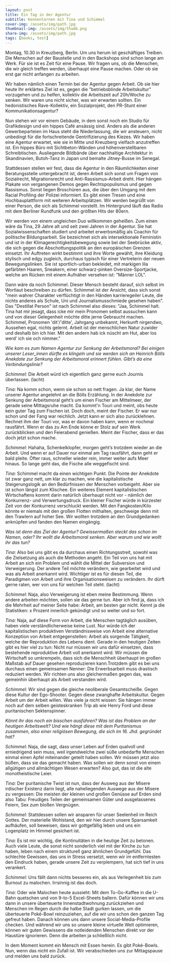 ```yaml
---
layout: post
title: Ein Tag in der Agentur
subtitle: Kennenlernen mit Tina und Schimmel
cover-img: /assets/img/path.jpg
thumbnail-img: /assets/img/thumb.png
share-img: /assets/img/path.jpg
tags: [books, test]
---
```


Montag, 10.30 in Kreuzberg, Berlin. Um uns herum ist geschäftiges Treiben. Die Menschen auf der Baustelle und in den Backshops sind schon lange am Werk. Für sie ist es Zeit für eine Pause. Wir fragen uns, ob die Menschen, die wir gleich treffen werden, überhaupt eine Pause machen. Oder ob sie erst gar nicht anfangen zu arbeiten. 

Wir haben nämlich einen Termin bei der Agentur gegen Arbeit. Ob sie hier heute Ihr erklärtes Ziel ist es, gegen die "betriebsblinde Arbeitskultur" vorzugehen und zu helfen, kollektiv die Arbeitszeit auf 20h/Woche zu senken. Wir waren uns nicht sicher, was wir erwarten sollten. Ein hedonistisches Rave-Kollektiv, ein Sozialprojekt, den PR-Stunt einer Kommunikationsagentur?

Nun stehen wir vor einem Gebäude, in dem sonst noch ein Studio für Grafikdesign und ein hippes Café ansässig sind. Anders als die anderen Gewerbeparteien im Haus steht die Niederlassung, die wir ansteuern, nicht unbedingt für die fortschreitende Gentrifizierung des Kiezes. Wir haben eine Agentur erwartet, wie sie in Mitte und Kreuzberg vielfach anzutreffen ist. Ein hippes Büro mit Sichtbeton-Wänden und höhenverstellbaren Schreibtischen. Ausliegende Bildbände über nachhaltige Architektur in Skandinavien, Butoh-Tanz in Japan und bemalte Jitney-Busse im Senegal. 

Stattdessen stellen wir fest, dass die Agentur in den Räumlichkeiten einer Beratungsstelle untergebracht ist, deren Arbeit sich sonst um Fragen von Sozialrecht, Migrationsrecht und Anti-Rassismus-Arbeit dreht. Hier hängen Plakate von vergangenen Demos gegen Rechtspopulismus und gegen Rassismus. Sonst liegen Broschüren aus, die über den Umgang mit dem Racial Profiling der Polizei informiert. Es gibt einen Tresen und eine Hochbauplattform mit weiteren Arbeitsplätzen. Wir werden begrüßt von einer Person, die sich als Schimmel vorstellt. Im Hintergrund läuft das Radio mit dem Berliner Rundfunk und den größten Hits der 80ern. 

Wir werden von einem ungleichen Duo willkommen geheißen. 
Zum einen wäre da Tina, 29 Jahre alt und seit zwei Jahren in der Agentur. Sie hat Sozialwissenschaften studiert und arbeitet erwerbsmäßig als Coachin für politische Bildungsarbeit. Sie bezeichnet sich als intersektionale Feministin und ist in der Klimagerechtigkeitsbewegung sowie bei der Seebrücke aktiv, die sich gegen die Abschottungspolitik an den europäischen Grenzen einsetzt. Ihr Auftreten wirkt bestimmt und ihre Worte gewählt, ihre Kleidung stylisch und edgy zugleich, durchaus typisch für einer Vertreterin der neuen Bewegungslinken. Sie ist sportlich-urban bekleidet, mit markigen lila gefärbten Haaren, Sneakern, einer schwarz-pinken Oversize-Sportjacke, welche am Rücken mit einem Aufnäher versehen ist: "Männer LOL". 

Dann wäre da noch Schimmel. Dieser Mensch besteht darauf, sich selbst im Wortlaut beschreiben zu dürfen. Schimmel ist der Ansicht, dass sich sonst "mein wahrer Charakter verflüchtigt in den Händen karrieregeiler Leute, die nichts anderes als Schule, Uni und Journalismusschmiede gesehen haben". Das "Destillat Person" ist nach Schimmel also dieses: "Jaa, Schimmel halt. Tina hat mir jesagt, dass icke mir mein Pronomen selbst aussuchen kann und von dieser Gelegenheit möchte ditte jerne Gebraucht machen. Schimmel, Pronomen 'dit'/'ditte', Jahrgang unbekannt, Herkunft nirgendwo, Aussehen egal, nichts gelernt.  Arbeit ist der menschlichen Natur zuwider und deshalb bin ich hier. Mit den andern hab ick nüscht am Hut, aber los werd' ich sie och nimmer." 

*Wie kam es zum Namen Agentur zur Senkung der Arbeitsmoral? Bei einigen unserer Leser_innen dürfte es klingeln und sie werden sich an Heinrich Bölls Anekdote zur Senkung der Arbeitsmoral erinnert fühlen. Gibt’s da eine Verbindungslinie?* 
	 
*Schimmel:* 
Die Arbeit würd ich eigentlich ganz gerne euch Journis überlassen. (lacht)


*Tina:* 
Na komm schon, wenn sie schon so nett fragen. Ja klar, der Name unserer Agentur angelehnt an die Bölls Erzählung. In der Anekdote zur Senkung der Arbeitsmoral geht’s um einen Fischer am Mittelmeer, der gerade seine Mittagsruhe macht. Da kommt'n Touri und meint, obs heute kein guter Tag zum Fischen ist. Doch doch, meint der Fischer. Er war nur schon und der Fang war reichlich. Jetzt kann er sich also zurücklehnen. Rechnet ihm der Touri vor, was er davon haben kann, wenn er nochmal rausfährt. Wenn er das zu  Am Ende könne er Stolz auf sein Werk zurückblicken und den Feierabend genießen. Meint der Fischer, dass er das doch jetzt schon mache.  

*Schimmel:*
Hahaha, Schenkelklopfer, morgen geht’s trotzdem wieder an die Arbeit. Und wenn er auf Dauer nur einmal am Tag rausfährt, dann geht er bald pleite. Öfter raus, schneller wieder rein, immer weiter aufs Meer hinaus. So lange geht das, die Fische alle weggefischt sind.

*Tina:* 
Schimmel macht da einen wichtigen Punkt. Die Pointe der Anekdote ist zwar ganz nett, um klar zu machen, wie die kapitalistische Steigerungslogik an den Bedürfnissen der Menschen vorbeigeht. Aber sie ist schon längst zum Klischee. Ein weiteres Element kapitalistischen Wirtschaftens kommt darin natürlich überhaupt nicht vor - nämlich der Konkurrenz- und Verwertungsdruck. Ein kleiner Fischer würde in kürzester Zeit von der Konkurrenz verschluckt werden. Mit den Fangkosten/Kilo könnte er niemals mit den großen Flotten mithalten, geschweige denn mit den Trawlern auf hoher See. Wir wollten trotzdem an den Grundgedanken anknüpfen und fanden den Namen eingängig. 
 
*Was ist denn das Ziel der Agentur? Gewissermaßen steckt das schon im Namen, oder? Ihr wollt die Arbeitsmoral senken. Aber warum und wie wollt ihr das tun?* 
	 
*Tina*: 
Also bei uns gibt es da durchaus einen Richtungsstreit, sowohl was die Zielsetzung als auch die Methoden angeht. Ein Teil von uns hat mit Arbeit an sich ein Problem und wählt die Mittel der Subversion und Verweigerung. Der andere Teil möchte verändern, wie gearbeitet wird und was als Arbeit anerkannt wird. Wichtiger ist es für diesen Teil, die Paradigmen von Arbeit und ihre Organisationsweisen zu verändern. Ihr dürft gerne raten, wer von uns für welchen Teil steht. (lacht)
 
*Schimmel:*
Naja, also Verweigerung ist eben meine Bestimmung. Wenn andere arbeiten möchten, sollen sie das gerne tun. Aber ich find ja, dass ich die Mehrheit auf meiner Seite habe: Arbeit, am besten gar nicht. Kennt ja die Statistiken: x Prozent innerlich gekündigt und so weiter und so fort. 
 
*Tina:* 
Naja, auf diese Form von Arbeit, die Menschen tagtäglich ausüben, haben viele verständlicherweise keine Lust. Nur würde ich der kapitalistischen produktiven Verständnisweise von Arbeit eine alternative Konzeption von Arbeit entgegenstellen: Arbeit als sorgende Tätigkeit, welche der Reproduktion des Lebens dient. Gerade in den heutigen Zeiten gibt es hier viel zu tun: Nicht nur müssen wir uns dafür einsetzen, dass bestehende reproduktive Arbeit voll anerkannt wird. Wir müssen die Wirtschaft so umkrempeln, dass sich die Menschheit überhaupt im großen Maßstab auf Dauer gesehen reproduzieren kann.Trotzdem gibt es bei uns durchaus einen gemeinsamen Nenner: Die Erwerbsarbeit muss drastisch  reduziert werden. Wir richten uns also gleichermaßen gegen das, was gemeinhin überhaupt als Arbeit verstanden wird. 
	 
*Schimmel:* 
Wir sind gegen die gleiche neoliberale Gesamtscheiße. Gegen diese Kultur der Ego-Shooter. Gegen diese zwanghafte Arbeitskultur. Gegen Arbeit um der Arbeit willen. Was viele ja nicht wissen: Sie hängen immer noch auf dem selben geisteskranken Trip ab wie Henry Ford und diese puritanischen Sektenspinner. 
 
*Könnt ihr das noch ein bisschen ausführen? Was ist das Problem an der heutigen Arbeitswelt? Und wie hängt diese mit dem Puritanismus zusammen, also einer religiösen Bewegung, die sich im 16. Jhd. gegründet hat?*   
 
*Schimmel:* 
Naja, die sagt, dass unser Leben auf Erden qualvoll und erniedrigend sein muss, weil irgendwelche zwei süße unbedarfte Menschen einmal einen Apfel miteinander geteilt haben sollen. Wir müssen jetzt also büßen, dass sie das gemacht haben. Was sollen wir denn sonst von einem allgütigen und allmächtigen Wesen erwarten? Also gut, das ist die alte monotheistische Leier. 
 
*Tina:*
Der puritanische Twist ist nun, dass der Ausweg aus der Misere irdischer Existenz darin liegt, alle naheliegenden Auswege aus der Misere zu vergessen: Die meisten der kleinen und großen Genüsse auf Erden sind also Tabu: Freudiges Teilen der gemeinsamen Güter und ausgelassenes Feiern, Sex zum bloßen Vergnügen. 
 
*Schimmel:* 
Stattdessen sollen wir ansparen für unser Seelenheil im Reich Gottes. Der materielle Wohlstand, den wir hier durch unsere Sparsamkeit aufhäufen, soll beweisen, dass wir gottgefällig leben und uns ein Logenplatz im Himmel gesichert ist. 
 
*Tina:* 
Es ist mir wichtig, die Kontinuitäten in die heutige Zeit zu betonen. Auch viele Leute, die sonst nicht sonderlich viel mit der Kirche zu tun haben, leben nach einem strukturell ganz ähnlichen Grundgefühl. Das schlechte Gewissen, das uns in Stress versetzt, wenn wir im entferntesten den Eindruck haben, gerade unsere Zeit zu verplempern, hat sich tief in uns verankert. 
	 
*Schimmel:* 
Uns fällt dann nichts besseres ein, als aus Verlegenheit bis zum Burnout zu malochen. Irrsinnig ist das doch. 
	 
*Tina:* 
Oder wie Malochen heute aussieht: Mit dem To-Go-Kaffee in die U-Bahn quetschen und von 9-to-5 Excel-Sheets ballern. Dafür können wir uns dann in unsere überteuerte Innenstadtwohnung zurückziehen und Menschen im Regen durch die halbe Stadt gurken lassen, um die überteuerte Poké-Bowl reinzuziehen, auf die wir uns schon den ganzen Tag gefreut haben. Danach können uns dann unsere Social-Media-Profile checken. Und während wir uns so unsere kleine virtuelle Welt optimieren, können wir guten Gewissens die notleidenden Menschen direkt vor der Haustüre ignorieren. Denn die arbeiten ja schließlich nicht. 

In dem Moment kommt ein Mensch mit Essen herein. Es gibt Poké-Bowls. Nun, wenn das nicht ein Zufall ist. Wir verabschieden uns zur Mittagspause und melden uns bald zurück. 

